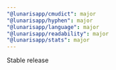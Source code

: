 ```yaml
---
"@lunarisapp/cmudict": major
"@lunarisapp/hyphen": major
"@lunarisapp/language": major
"@lunarisapp/readability": major
"@lunarisapp/stats": major
---
```


Stable release
